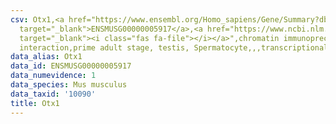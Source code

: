 ```yaml
---
csv: Otx1,<a href="https://www.ensembl.org/Homo_sapiens/Gene/Summary?db=core;g=ENSMUSG00000005917"
  target="_blank">ENSMUSG00000005917</a>,<a href="https://www.ncbi.nlm.nih.gov/pubmed/25450459"
  target="_blank"><i class="fas fa-file"></i></a>",chromatin immunoprecipitation assay,direct
  interaction,prime adult stage, testis, Spermatocyte,,,transcriptional regulation,
data_alias: Otx1
data_id: ENSMUSG00000005917
data_numevidence: 1
data_species: Mus musculus
data_taxid: '10090'
title: Otx1
---
```

